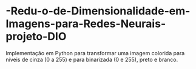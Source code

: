 # -Redu-o-de-Dimensionalidade-em-Imagens-para-Redes-Neurais-projeto-DIO
Implementação em Python para transformar uma imagem colorida para níveis de cinza (0 a 255) e para binarizada (0 e 255), preto e branco. 
